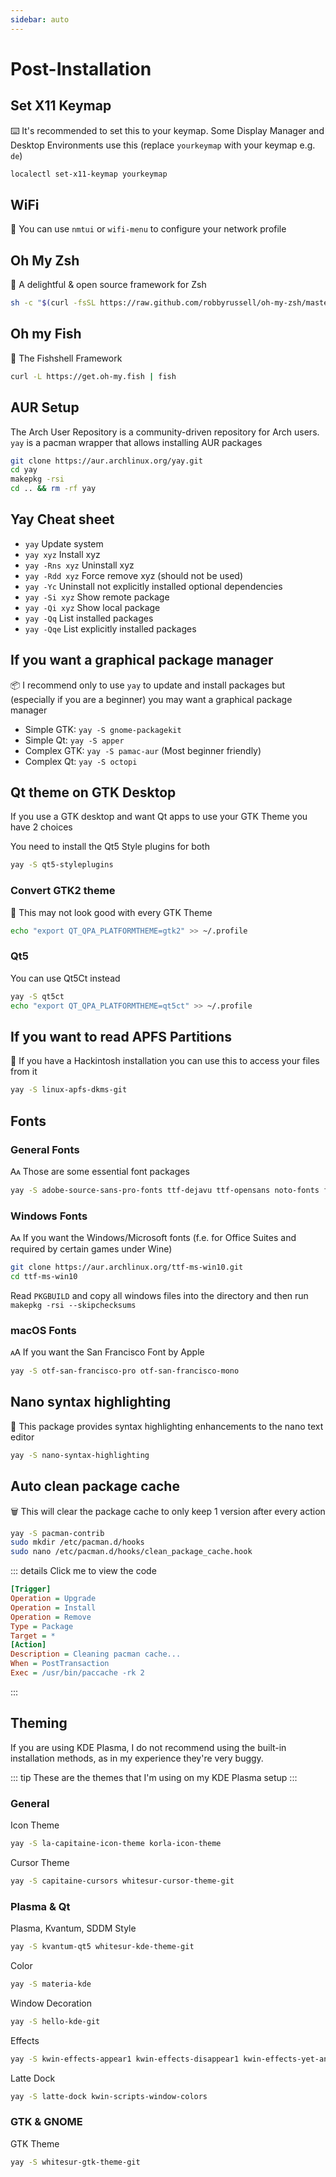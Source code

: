 ```yaml
---
sidebar: auto
---
```


# Post-Installation

## Set X11 Keymap
⌨️ It's recommended to set this to your keymap. Some Display Manager and Desktop Environments use this (replace `yourkeymap` with your keymap e.g. `de`)
```bash
localectl set-x11-keymap yourkeymap
```

## WiFi
📶 You can use `nmtui` or `wifi-menu` to configure your network profile

## Oh My Zsh
🤖 A delightful & open source framework for Zsh
```bash
sh -c "$(curl -fsSL https://raw.github.com/robbyrussell/oh-my-zsh/master/tools/install.sh)"
```

## Oh my Fish
🤖 The Fishshell Framework
```bash
curl -L https://get.oh-my.fish | fish
```

## AUR Setup
The Arch User Repository is a community-driven repository for Arch users. `yay` is a pacman wrapper that allows installing AUR packages
```bash
git clone https://aur.archlinux.org/yay.git
cd yay
makepkg -rsi
cd .. && rm -rf yay
```
## Yay Cheat sheet
- `yay` Update system
- `yay xyz` Install xyz
- `yay -Rns xyz` Uninstall xyz
- `yay -Rdd xyz` Force remove xyz (should not be used)
- `yay -Yc` Uninstall not explicitly installed optional dependencies
- `yay -Si xyz` Show remote package
- `yay -Qi xyz` Show local package
- `yay -Qq` List installed packages
- `yay -Qqe` List explicitly installed packages

## If you want a graphical package manager
📦 I recommend only to use ```yay``` to update and install packages but (especially if you are a beginner) you may want a graphical package manager
- Simple GTK: ```yay -S gnome-packagekit```
- Simple Qt: ```yay -S apper```
- Complex GTK: ```yay -S pamac-aur``` (Most beginner friendly)
- Complex Qt: ```yay -S octopi```

## Qt theme on GTK Desktop

If you use a GTK desktop and want Qt apps to use your GTK Theme you have 2 choices

You need to install the Qt5 Style plugins for both
```bash
yay -S qt5-styleplugins
```

### Convert GTK2 theme

🧮 This may not look good with every GTK Theme
```bash
echo "export QT_QPA_PLATFORMTHEME=gtk2" >> ~/.profile
```
### Qt5
You can use Qt5Ct instead
```bash
yay -S qt5ct
echo "export QT_QPA_PLATFORMTHEME=qt5ct" >> ~/.profile
```

## If you want to read APFS Partitions
💽 If you have a Hackintosh installation you can use this to access your files from it
```bash
yay -S linux-apfs-dkms-git
```

## Fonts

### General Fonts
🗛 Those are some essential font packages
```bash
yay -S adobe-source-sans-pro-fonts ttf-dejavu ttf-opensans noto-fonts freetype2 terminus-font ttf-bitstream-vera ttf-dejavu ttf-droid ttf-fira-mono ttf-fira-sans ttf-freefont ttf-inconsolata ttf-liberation ttf-linux-libertine
```

### Windows Fonts
🗛 If you want the Windows/Microsoft fonts (f.e. for Office Suites and required by certain games under Wine)
```bash
git clone https://aur.archlinux.org/ttf-ms-win10.git
cd ttf-ms-win10
```
Read `PKGBUILD` and copy all windows files into the directory and then run `makepkg -rsi --skipchecksums`

### macOS Fonts
🗚 If you want the San Francisco Font by Apple
```bash
yay -S otf-san-francisco-pro otf-san-francisco-mono
```

## Nano syntax highlighting
📃 This package provides syntax highlighting enhancements to the nano text editor
```bash
yay -S nano-syntax-highlighting
```

## Auto clean package cache
🗑️ This will clear the package cache to only keep 1 version after every action

```bash
yay -S pacman-contrib
sudo mkdir /etc/pacman.d/hooks
sudo nano /etc/pacman.d/hooks/clean_package_cache.hook
```
::: details Click me to view the code
```ini
[Trigger]
Operation = Upgrade
Operation = Install
Operation = Remove
Type = Package
Target = *
[Action]
Description = Cleaning pacman cache...
When = PostTransaction
Exec = /usr/bin/paccache -rk 2
```
:::

## Theming

If you are using KDE Plasma, I do not recommend using the built-in installation methods, as in my experience they're very buggy.

::: tip
These are the themes that I'm using on my KDE Plasma setup
:::

### General
Icon Theme
```bash
yay -S la-capitaine-icon-theme korla-icon-theme
```
Cursor Theme
```bash
yay -S capitaine-cursors whitesur-cursor-theme-git
```

### Plasma & Qt
Plasma, Kvantum, SDDM Style
```bash
yay -S kvantum-qt5 whitesur-kde-theme-git
```
Color
```bash
yay -S materia-kde
```
Window Decoration
```bash
yay -S hello-kde-git
```
Effects
```bash
yay -S kwin-effects-appear1 kwin-effects-disappear1 kwin-effects-yet-another-magic-lamp kwin-scripts-forceblur
```
Latte Dock
```bash
yay -S latte-dock kwin-scripts-window-colors
```

### GTK & GNOME
GTK Theme
```bash
yay -S whitesur-gtk-theme-git
```
